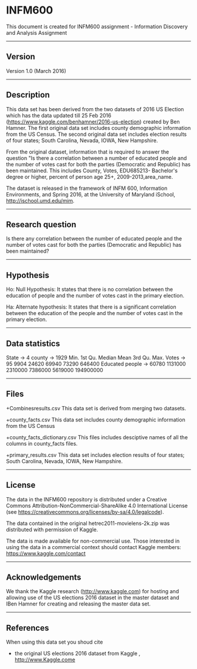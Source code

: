# INFM600
This document is created for INFM600 assignment - Information Discovery and Analysis Assignment

-------
Version
--------
Version 1.0 (March 2016)

------------
Description
------------
This data set has been derived from the two datasets of 2016 US Election which has the data updated till 25 Feb 2016 (https://www.kaggle.com/benhamner/2016-us-election) created by Ben Hamner. The first original data set includes county demographic information from the US Census. The second original data set includes election results of four states; South Carolina, Nevada, IOWA, New Hampshire.

From the original dataset, information that is required to answer the question "Is there a correlation between a number of educated people and the number of votes cast for both the parties (Democratic and Republic) has been maintained. This includes County, Votes, EDU685213- Bachelor's degree or higher, percent of person age 25+, 2009-2013,area_name. 

The dataset is released in the framework of INFM 600, Information Environments, and Spring 2016, at the University of Maryland iSchool, http://ischool.umd.edu/mim.

------------------
Research question
------------------
Is there any correlation between the number of educated people and the number of votes cast for both the parties (Democratic and Republic) has been maintained?

-----------
Hypothesis
------------
Ho: Null Hypothesis: It states that there is no correlation between the education of people and the number of votes cast in the primary election.

Ha: Alternate hypothesis: It states that there is a significant correlation between the education of the people and the number of votes cast in the primary election.

----------------
Data statistics
-----------------

State -> 4
county ->  1929
                       Min.   1st Qu.   Median    Mean      3rd Qu.    Max. 
Votes  ->              95    9904      24620      69940     73290    646400
Educated people  ->  60780   1131000   2310000   7386000    5619000 194900000

-----
Files
------
+Combinesresults.csv
 This data set is derived from merging two datasets.

+county_facts.csv
 This data set includes county demographic information from the US Census

+county_facts_dictionary.csv
 This files includes desciptive names of all the columns in county_facts files.

+primary_results.csv
 This data set includes election results of four states; South Carolina, Nevada, IOWA, New Hampshire.
 
---------
License
---------

The data in the INFM600 repository is distributed under a Creative Commons 
Attribution-NonCommercial-ShareAlike 4.0 International License (see 
https://creativecommons.org/licenses/by-sa/4.0/legalcode).

The data contained in the original hetrec2011-movielens-2k.zip was distributed with 
permission of Kaggle.

The data is made available for non-commercial use. Those interested in using the data 
in a commercial context should contact Kaggle members: 
https://www.kaggle.com/contact

------------------
Acknowledgements
------------------

We thank the Kaggle research  (http://www.kaggle.com) for hosting and allowing use of the US elections 2016 dataset in the master dataset and IBen Hamner for creating and releasing the master data set.

-----------
References
-----------

When using this data set you shoud cite
 - the original US elections 2016 dataset from Kaggle , http://www.Kaggle.come






